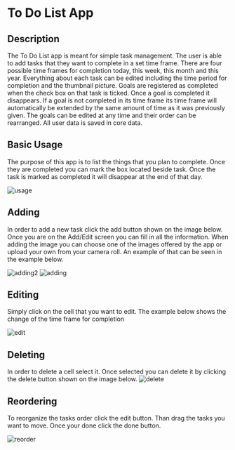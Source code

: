 # To Do List App

## Description

The To Do List app is meant for simple task management. The user is able to add tasks that they want to complete in a set time frame. There are four possible time frames for completion today, this week, this month and this year. Everything about each task can be edited including the time period for completion and the thumbnail picture. Goals are registered as completed when the check box on that task is ticked. Once a goal is completed it disappears. If a goal is not completed in its time frame its time frame will automatically be extended by the same amount of time as it was previously given. The goals can be edited at any time and their order can be rearranged. All user data is saved in core data.

## Basic Usage

The purpose of this app is to list the things that you plan to complete. Once they are completed you can mark the box located beside task. Once the task is marked as completed it will disappear at the end of that day.

![usage](https://user-images.githubusercontent.com/24882037/33634963-16158426-d9e4-11e7-8b24-c74669cd3ca8.png)

## Adding

In order to add a new task click the add button shown on the image below. Once you are on the Add/Edit screen you can fill in all the information. When adding the image you can choose one of the images offered by the app or upload your own from your camera roll. An example of that can be seen in the example below.

![adding2](https://user-images.githubusercontent.com/24882037/33634569-9d2e366c-d9e2-11e7-98fb-a69c18cc27dc.gif) 
![adding](https://user-images.githubusercontent.com/24882037/33634571-9ef4982e-d9e2-11e7-87af-546980d9eb60.gif)

## Editing

Simply click on the cell that you want to edit. The example below shows the change of the time frame for completion

![edit](https://user-images.githubusercontent.com/24882037/33634568-9ba7e6e4-d9e2-11e7-964d-7556b9aa765c.gif)

## Deleting
In order to delete a cell select it. Once selected you can delete it by clicking the delete button shown on the image below.
![delete](https://user-images.githubusercontent.com/24882037/33634592-b655009e-d9e2-11e7-9cb1-a3fdebeae6bb.gif)

## Reordering

To reorganize the tasks order click the edit button. Than drag the tasks you want to move. Once your done click the done button.

![reorder](https://user-images.githubusercontent.com/24882037/33634609-c2eaafac-d9e2-11e7-9a2d-4ac6d5cb76b7.gif)


















